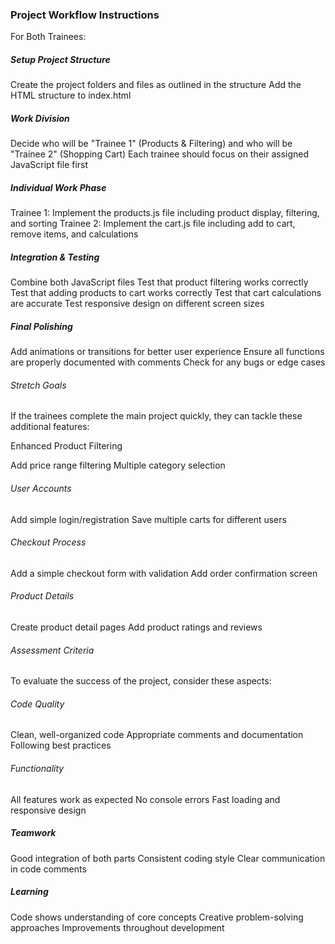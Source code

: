### Project Workflow Instructions
For Both Trainees:

##### Setup Project Structure

Create the project folders and files as outlined in the structure
Add the HTML structure to index.html


##### Work Division

Decide who will be "Trainee 1" (Products & Filtering) and who will be "Trainee 2" (Shopping Cart)
Each trainee should focus on their assigned JavaScript file first


##### Individual Work Phase

Trainee 1: Implement the products.js file including product display, filtering, and sorting
Trainee 2: Implement the cart.js file including add to cart, remove items, and calculations


##### Integration & Testing

Combine both JavaScript files
Test that product filtering works correctly
Test that adding products to cart works correctly
Test that cart calculations are accurate
Test responsive design on different screen sizes


##### Final Polishing

Add animations or transitions for better user experience
Ensure all functions are properly documented with comments
Check for any bugs or edge cases



###### Stretch Goals
If the trainees complete the main project quickly, they can tackle these additional features:

Enhanced Product Filtering

Add price range filtering
Multiple category selection


###### User Accounts

Add simple login/registration
Save multiple carts for different users


###### Checkout Process

Add a simple checkout form with validation
Add order confirmation screen


###### Product Details

Create product detail pages
Add product ratings and reviews



###### Assessment Criteria
To evaluate the success of the project, consider these aspects:

###### Code Quality

Clean, well-organized code
Appropriate comments and documentation
Following best practices


###### Functionality

All features work as expected
No console errors
Fast loading and responsive design


##### Teamwork

Good integration of both parts
Consistent coding style
Clear communication in code comments


##### Learning

Code shows understanding of core concepts
Creative problem-solving approaches
Improvements throughout development